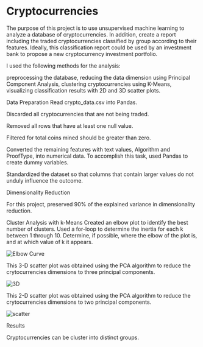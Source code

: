 # Cryptocurrencies

The purpose of this project is to use unsupervised machine learning to analyze a database of cryptocurrencies.  In addition, create a report including the traded cryptocurrencies classified by group according to their features.
Ideally, this classification report could be used by an investment bank to propose a new cryptocurrency investment portfolio.

I used the following methods for the analysis:

preprocessing the database,
reducing the data dimension using Principal Component Analysis,
clustering cryptocurrencies using K-Means,
visualizing classification results with 2D and 3D scatter plots.

Data Preparation
Read crypto_data.csv into Pandas. 

Discarded all cryptocurrencies that are not being traded.

Removed all rows that have at least one null value.

Filtered for total coins mined should be greater than zero.

Converted the remaining features with text values, Algorithm and ProofType, into numerical data. To accomplish this task, used Pandas to create dummy variables.

Standardized the dataset so that columns that contain larger values do not unduly influence the outcome.

Dimensionality Reduction

For this project, preserved 90% of the explained variance in dimensionality reduction.


Cluster Analysis with k-Means
Created an elbow plot to identify the best number of clusters. Used a for-loop to determine the inertia for each k between 1 through 10. Determine, if possible, where the elbow of the plot is, and at which value of k it appears.

![Elbow Curve](https://user-images.githubusercontent.com/108476566/205700286-5b1ea973-0728-46da-afb9-700a0042b18d.png)

This 3-D scatter plot was obtained using the PCA algorithm to reduce the crytocurrencies dimensions to three principal components.

![3D](https://user-images.githubusercontent.com/108476566/205700786-930e7730-0275-4c12-ae0b-51a9d8a47ddb.png)

This 2-D scatter plot was obtained using the PCA algorithm to reduce the crytocurrencies dimensions to two principal components.

![scatter](https://user-images.githubusercontent.com/108476566/205701346-a62ce22b-90b0-49d5-bfb9-99c4dc46b6b6.png)



Results

Cryptocurrencies can be cluster into distinct groups.
